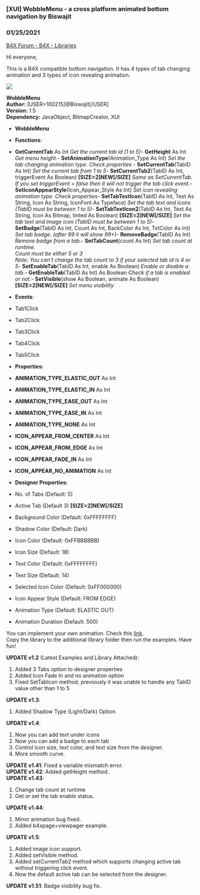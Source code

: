 ### [XUI] WobbleMenu - a cross platform animated bottom navigation by Biswajit
### 01/25/2021
[B4X Forum - B4X - Libraries](https://www.b4x.com/android/forum/threads/118412/)

Hi everyone,  
  
This is a B4X compatible bottom navigation. It has 4 types of tab changing animation and 3 types of icon revealing animation.  
  
![](https://www.b4x.com/android/forum/attachments/94944)  
  
**WobbleMenu  
Author:** [USER=100215]@Biswajit[/USER]  
**Version:** 1.5  
**Dependency:** JavaObject, BitmapCreator, XUI  

- **WobbleMenu**

- **Functions**:

- **GetCurrentTab** As Int
*Get the current tab id (1 to 5)*- **GetHeight** As Int
*Get menu height.*- **SetAnimationType**(Animation\_Type As Int)
*Set the tab changing animation type. Check properties* - **SetCurrentTab**(TabID As Int)
*Set the current tab from 1 to 5*- **SetCurrentTab2**(TabID As Int, triggerEvent As Boolean) **[SIZE=2]NEW[/SIZE]**
*Same as SetCurrentTab. If you set triggerEvent = false then it will not trigger the tab click event.*- **SetIconAppearStyle**(Icon\_Appear\_Style As Int)
*Set icon revealing animation type. Check properties*- **SetTabTextIcon**(TabID As Int, Text As String, Icon As String, IconFont As Typeface)
*Set the tab text and icons (TabID must be between 1 to 5)*- **SetTabTextIcon2**(TabID As Int, Text As String, Icon As Bitmap, tinted As Boolean) **[SIZE=2]NEW[/SIZE]**
*Set the tab text and image icon (TabID must be between 1 to 5)*- **SetBadge**(TabID As Int, Count As Int, BackColor As Int, TxtColor As Int)
*Set tab badge. (after 99 it will show 99+)*- **RemoveBadge**(TabID As Int)
*Remove badge from a tab.*- **SetTabCount**(count As Int)
*Set tab count at runtime.  
Count must be either 5 or 3  
 Note: You can't change the tab count to 3 if your selected tab id is 4 or 5*- **SetEnableTab**(TabID As Int, enable As Boolean)
*Enable or disable a tab.*- **GetEnableTab**(TabID As Int) As Boolean
*Check if a tab is enabled or not.*- **SetVisible**(show As Boolean, animate As Boolean) **[SIZE=2]NEW[/SIZE]**
*Set menu visibility*
- **Events**:

- Tab1Click
- Tab2Click
- Tab3Click
- Tab4Click
- Tab5Click

- **Properties:**

- **ANIMATION\_TYPE\_ELASTIC\_OUT** As Int
- **ANIMATION\_TYPE\_ELASTIC\_IN** As Int
- **ANIMATION\_TYPE\_EASE\_OUT** As Int
- **ANIMATION\_TYPE\_EASE\_IN** As Int
- **ANIMATION\_TYPE\_NONE** As Int
- **ICON\_APPEAR\_FROM\_CENTER** As Int
- **ICON\_APPEAR\_FROM\_EDGE** As Int
- **ICON\_APPEAR\_FADE\_IN** As Int
- **ICON\_APPEAR\_NO\_ANIMATION** As Int

- **Designer Properties:**

- No. of Tabs (Default: 5)
- Active Tab (Default 3) **[SIZE=2]NEW[/SIZE]**
- Background Color (Default: 0xFFFFFFFF)
- Shadow Color (Default: Dark)
- Icon Color (Default: 0xFFBBBBBB)
- Icon Size (Default: 18)
- Text Color (Default: 0xFFFFFFFF)
- Text Size (Default: 14)
- Selected Icon Color (Default: 0xFF000000)
- Icon Appear Style (Default: FROM EDGE)
- Animation Type (Default: ELASTIC OUT)
- Animation Duration (Default: 500)

You can implement your own animation. Check this [link](http://www.timotheegroleau.com/Flash/experiments/easing_function_generator.htm).  
Copy the library to the additional library folder then run the examples. Have fun!  
  
**UPDATE v1.2** (Latest Examples and Library Attached):  

1. Added 3 Tabs option to designer properties
2. Added Icon Fade In and no animation option
3. Fixed SetTabIcon method, previously it was unable to handle any TabID value other than 1 to 5

**UPDATE v1.3**:  

1. Added Shadow Type (Light/Dark) Option

**UPDATE v1.4**:  

1. Now you can add text under icons
2. Now you can add a badge to each tab
3. Control icon size, text color, and text size from the designer.
4. More smooth curve.

**UPDATE v1.41**: Fixed a variable mismatch error.  
**UPDATE v1.42**: Added getHeight method.  
**UPDATE v1.43**:  

1. Change tab count at runtime
2. Get or set the tab enable status.

**UPDATE v1.44**:  

1. Minor animation bug fixed.
2. Added b4xpage+viewpager example.

**UPDATE v1.5**:  

1. Added image icon support.
2. Added setVisible method.
3. Added setCurrentTab2 method which supports changing active tab without triggering click event.
4. Now the default active tab can be selected from the designer.

**UPDATE v1.51**: Badge visibility bug fix.